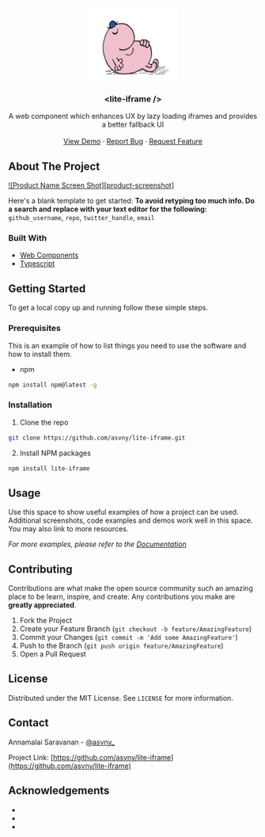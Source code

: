 
<br />
<p align="center">
  <a href="https://github.com/asvny/lite-iframe">
    <img src="images/logo.png" alt="Logo" width="180" height="150">
  </a>

  <h3 align="center">&lt;lite-iframe /&gt;</h3>

  <p align="center">
    A web component which enhances UX by lazy loading iframes and provides a better fallback UI
    <br />
    <br />
    <a href="https://github.com/asvny/lite-iframe">View Demo</a>
    ·
    <a href="https://github.com/asvny/lite-iframe/issues">Report Bug</a>
    ·
    <a href="https://github.com/asvny/lite-iframe/issues">Request Feature</a>
  </p>
</p>


<!-- ABOUT THE PROJECT -->
## About The Project

[![Product Name Screen Shot][product-screenshot]](https://example.com)

Here's a blank template to get started:
**To avoid retyping too much info. Do a search and replace with your text editor for the following:**
`github_username`, `repo`, `twitter_handle`, `email`


### Built With

* [Web Components](https://developer.mozilla.org/en-US/docs/Web/Web_Components)
* [Typescript](https://www.typescriptlang.org/)



<!-- GETTING STARTED -->
## Getting Started

To get a local copy up and running follow these simple steps.

### Prerequisites

This is an example of how to list things you need to use the software and how to install them.
* npm
```sh
npm install npm@latest -g
```

### Installation
 
1. Clone the repo
```sh
git clone https://github.com/asvny/lite-iframe.git
```
2. Install NPM packages
```sh
npm install lite-iframe
```



<!-- USAGE EXAMPLES -->
## Usage

Use this space to show useful examples of how a project can be used. Additional screenshots, code examples and demos work well in this space. You may also link to more resources.

_For more examples, please refer to the [Documentation](https://example.com)_


<!-- CONTRIBUTING -->
## Contributing

Contributions are what make the open source community such an amazing place to be learn, inspire, and create. Any contributions you make are **greatly appreciated**.

1. Fork the Project
2. Create your Feature Branch (`git checkout -b feature/AmazingFeature`)
3. Commit your Changes (`git commit -m 'Add some AmazingFeature'`)
4. Push to the Branch (`git push origin feature/AmazingFeature`)
5. Open a Pull Request



<!-- LICENSE -->
## License

Distributed under the MIT License. See `LICENSE` for more information.



<!-- CONTACT -->
## Contact

Annamalai Saravanan - [@asvny_](https://twitter.com/twitter_handle)

Project Link: [https://github.com/asvny/lite-iframe](https://github.com/asvny/lite-iframe)



<!-- ACKNOWLEDGEMENTS -->
## Acknowledgements

* []()
* []()
* []()

